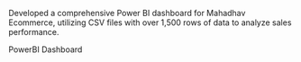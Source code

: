 Developed a comprehensive Power BI dashboard for Mahadhav Ecommerce, utilizing CSV files with over 1,500 rows of data to analyze sales performance.

PowerBI Dashboard

